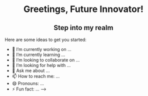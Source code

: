 <div align='center'> 
<img serc"./BFKV0870.JPG > 
  <h1> Greetings, Future Innovator! </h1>
  <h2> Step into my realm </h2>
  
  
  
  </div>

Here are some ideas to get you started:

- 🔭 I’m currently working on ...
- 🌱 I’m currently learning ...
- 👯 I’m looking to collaborate on ...
- 🤔 I’m looking for help with ...
- 💬 Ask me about ...
- 📫 How to reach me: ...
- 😄 Pronouns: ...
- ⚡ Fun fact: ...
-->

